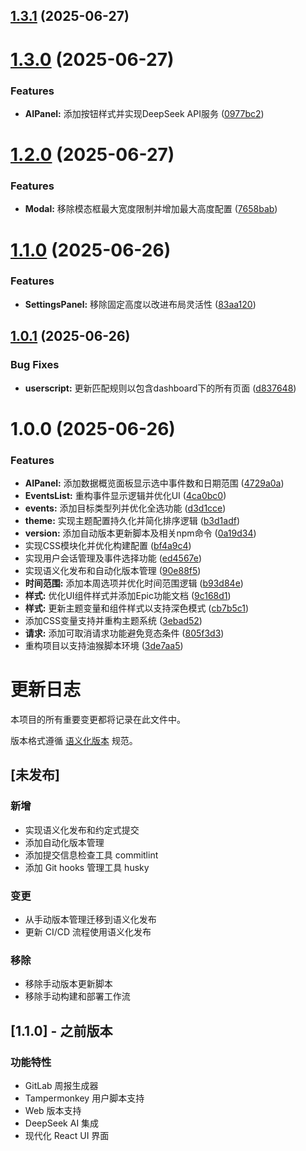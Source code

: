 ## [1.3.1](https://github.com/imzusheng/tm_gitlabWeeklyReport/compare/v1.3.0...v1.3.1) (2025-06-27)

# [1.3.0](https://github.com/imzusheng/tm_gitlabWeeklyReport/compare/v1.2.0...v1.3.0) (2025-06-27)


### Features

* **AIPanel:** 添加按钮样式并实现DeepSeek API服务 ([0977bc2](https://github.com/imzusheng/tm_gitlabWeeklyReport/commit/0977bc284cd4c582397400dce5f7f8a773ddbaca))

# [1.2.0](https://github.com/imzusheng/tm_gitlabWeeklyReport/compare/v1.1.0...v1.2.0) (2025-06-27)


### Features

* **Modal:** 移除模态框最大宽度限制并增加最大高度配置 ([7658bab](https://github.com/imzusheng/tm_gitlabWeeklyReport/commit/7658bab42051f9d58af04cb380ad489e48725515))

# [1.1.0](https://github.com/imzusheng/tm_gitlabWeeklyReport/compare/v1.0.1...v1.1.0) (2025-06-26)


### Features

* **SettingsPanel:** 移除固定高度以改进布局灵活性 ([83aa120](https://github.com/imzusheng/tm_gitlabWeeklyReport/commit/83aa12005f3a98ba41499b944d55a72063c846b6))

## [1.0.1](https://github.com/imzusheng/tm_gitlabWeeklyReport/compare/v1.0.0...v1.0.1) (2025-06-26)


### Bug Fixes

* **userscript:** 更新匹配规则以包含dashboard下的所有页面 ([d837648](https://github.com/imzusheng/tm_gitlabWeeklyReport/commit/d837648c07a15b659a98ef1abd0cba934cc5115a))

# 1.0.0 (2025-06-26)


### Features

* **AIPanel:** 添加数据概览面板显示选中事件数和日期范围 ([4729a0a](https://github.com/imzusheng/tm_gitlabWeeklyReport/commit/4729a0a971541ccf367e0fbfa02639f8f41fc693))
* **EventsList:** 重构事件显示逻辑并优化UI ([4ca0bc0](https://github.com/imzusheng/tm_gitlabWeeklyReport/commit/4ca0bc09b1a6ab7dccbd47cc5acf40dad3933a96))
* **events:** 添加目标类型列并优化全选功能 ([d3d1cce](https://github.com/imzusheng/tm_gitlabWeeklyReport/commit/d3d1cce8e43ae844eee88e3a5380613de0d6370d))
* **theme:** 实现主题配置持久化并简化排序逻辑 ([b3d1adf](https://github.com/imzusheng/tm_gitlabWeeklyReport/commit/b3d1adfb5fce01d31ebe27e60722e070f6ae43c6))
* **version:** 添加自动版本更新脚本及相关npm命令 ([0a19d34](https://github.com/imzusheng/tm_gitlabWeeklyReport/commit/0a19d348413eca40b9cd9458c7fe9545397673a4))
* 实现CSS模块化并优化构建配置 ([bf4a9c4](https://github.com/imzusheng/tm_gitlabWeeklyReport/commit/bf4a9c497b7191c9bee2f4a947d5cfa60f9e5f6b))
* 实现用户会话管理及事件选择功能 ([ed4567e](https://github.com/imzusheng/tm_gitlabWeeklyReport/commit/ed4567e19abfa1451b0cebbe4b6d7f3edeb6d922))
* 实现语义化发布和自动化版本管理 ([90e88f5](https://github.com/imzusheng/tm_gitlabWeeklyReport/commit/90e88f5daf2d1ff9765516d3d12d0f18e2e5b31e))
* **时间范围:** 添加本周选项并优化时间范围逻辑 ([b93d84e](https://github.com/imzusheng/tm_gitlabWeeklyReport/commit/b93d84e35058b4212c533688737993f260ac4c9c))
* **样式:** 优化UI组件样式并添加Epic功能文档 ([9c168d1](https://github.com/imzusheng/tm_gitlabWeeklyReport/commit/9c168d161f1f853a07c729178caa217c08da5931))
* **样式:** 更新主题变量和组件样式以支持深色模式 ([cb7b5c1](https://github.com/imzusheng/tm_gitlabWeeklyReport/commit/cb7b5c17a280dabb781bd87e692fdd3c1c066575))
* 添加CSS变量支持并重构主题系统 ([3ebad52](https://github.com/imzusheng/tm_gitlabWeeklyReport/commit/3ebad525e0f015383d30eaf7bf613e61dfbe1967))
* **请求:** 添加可取消请求功能避免竞态条件 ([805f3d3](https://github.com/imzusheng/tm_gitlabWeeklyReport/commit/805f3d33085761784fdaedf2e4bfd6084f18a77d))
* 重构项目以支持油猴脚本环境 ([3de7aa5](https://github.com/imzusheng/tm_gitlabWeeklyReport/commit/3de7aa5f5b7495677d6c8b1bf4412a713836cca2))

# 更新日志

本项目的所有重要变更都将记录在此文件中。

版本格式遵循 [语义化版本](https://semver.org/lang/zh-CN/) 规范。

## [未发布]

### 新增
- 实现语义化发布和约定式提交
- 添加自动化版本管理
- 添加提交信息检查工具 commitlint
- 添加 Git hooks 管理工具 husky

### 变更
- 从手动版本管理迁移到语义化发布
- 更新 CI/CD 流程使用语义化发布

### 移除
- 移除手动版本更新脚本
- 移除手动构建和部署工作流

## [1.1.0] - 之前版本

### 功能特性
- GitLab 周报生成器
- Tampermonkey 用户脚本支持
- Web 版本支持
- DeepSeek AI 集成
- 现代化 React UI 界面
